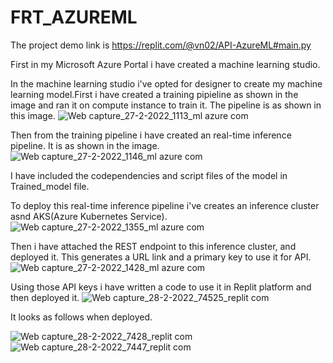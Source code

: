 # FRT_AZUREML
The project demo link is https://replit.com/@vn02/API-AzureML#main.py

First in my Microsoft Azure Portal i have created a machine learning studio.

In the machine learning studio i've opted for designer to create my machine learning model.First i have created a training pipieline as shown in the image and ran it on compute instance to train it. The pipeline is as shown in this image.
![Web capture_27-2-2022_1113_ml azure com](https://user-images.githubusercontent.com/64788705/155910977-87bca99b-5b4e-4520-8c2f-a7de1c21db33.jpeg)

Then from the training pipeline i have created an real-time inference pipeline. It is as shown in the image.
![Web capture_27-2-2022_1146_ml azure com](https://user-images.githubusercontent.com/64788705/155911133-b6368181-c9c5-4f00-8c4d-e3b1fff2103b.jpeg)

I have included the codependencies and script files of the model in Trained_model file.

To deploy this real-time inference pipeline i've creates an inference cluster asnd AKS(Azure Kubernetes Service).
![Web capture_27-2-2022_1355_ml azure com](https://user-images.githubusercontent.com/64788705/155911417-9bdad9ec-1a37-47a5-929d-25e0d1d32730.jpeg)

Then i have attached the REST endpoint to this inference cluster, and deployed it. This generates a URL link and a primary key to use it for API.
![Web capture_27-2-2022_1428_ml azure com](https://user-images.githubusercontent.com/64788705/155911535-6b8b6bcd-4cf6-4f9b-9521-e0c73a507bc9.jpeg)

Using those API keys i have written a code to use it in Replit platform and then deployed it.
![Web capture_28-2-2022_74525_replit com](https://user-images.githubusercontent.com/64788705/155913261-88bf442f-f5f5-43a7-a4b6-eb761c1f17d3.jpeg)

It looks as follows when deployed.

![Web capture_28-2-2022_7428_replit com](https://user-images.githubusercontent.com/64788705/155913340-1cafdb97-6b48-4885-b88b-713f3ac776ac.jpeg)
![Web capture_28-2-2022_7447_replit com](https://user-images.githubusercontent.com/64788705/155913345-b65778a0-3866-48ed-bda5-d262ad09398d.jpeg)
